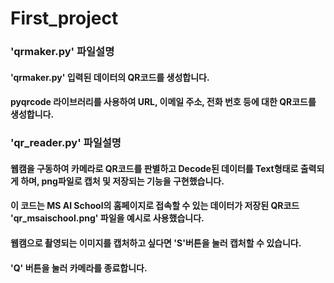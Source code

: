 # First_project

### 'qrmaker.py' 파일설명

#### 'qrmaker.py' 입력된 데이터의 QR코드를 생성합니다.
#### pyqrcode 라이브러리를 사용하여 URL, 이메일 주소, 전화 번호 등에 대한 QR코드를 생성합니다.

### 'qr_reader.py' 파일설명

#### 웹캠을 구동하여 카메라로 QR코드를 판별하고 Decode된 데이터를 Text형태로 출력되게 하며, png파일로 캡처 및 저장되는 기능을 구현했습니다. 
#### 이 코드는 MS AI School의 홈페이지로 접속할 수 있는 데이터가 저장된 QR코드 'qr_msaischool.png' 파일을 예시로 사용했습니다.

#### 웹캠으로 촬영되는 이미지를 캡처하고 싶다면 'S'버튼을 눌러 캡처할 수 있습니다.
#### 'Q' 버튼을 눌러 카메라를 종료합니다.



